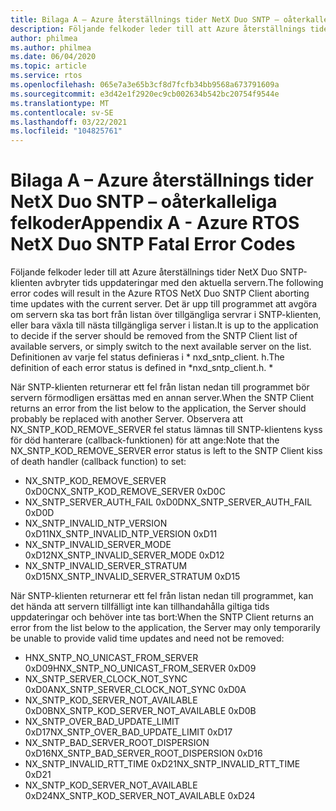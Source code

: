 ```yaml
---
title: Bilaga A – Azure återställnings tider NetX Duo SNTP – oåterkalleliga felkoder
description: Följande felkoder leder till att Azure återställnings tider NetX Duo SNTP-klienten avbryter tids uppdateringar med den aktuella servern.
author: philmea
ms.author: philmea
ms.date: 06/04/2020
ms.topic: article
ms.service: rtos
ms.openlocfilehash: 065e7a3e65b3cf8d7fcfb34bb9568a673791609a
ms.sourcegitcommit: e3d42e1f2920ec9cb002634b542bc20754f9544e
ms.translationtype: MT
ms.contentlocale: sv-SE
ms.lasthandoff: 03/22/2021
ms.locfileid: "104825761"
---
```

# <a name="appendix-a---azure-rtos-netx-duo-sntp-fatal-error-codes"></a><span data-ttu-id="d1849-103">Bilaga A – Azure återställnings tider NetX Duo SNTP – oåterkalleliga felkoder</span><span class="sxs-lookup"><span data-stu-id="d1849-103">Appendix A - Azure RTOS NetX Duo SNTP Fatal Error Codes</span></span>

<span data-ttu-id="d1849-104">Följande felkoder leder till att Azure återställnings tider NetX Duo SNTP-klienten avbryter tids uppdateringar med den aktuella servern.</span><span class="sxs-lookup"><span data-stu-id="d1849-104">The following error codes will result in the Azure RTOS NetX Duo SNTP Client aborting time updates with the current server.</span></span> <span data-ttu-id="d1849-105">Det är upp till programmet att avgöra om servern ska tas bort från listan över tillgängliga servrar i SNTP-klienten, eller bara växla till nästa tillgängliga server i listan.</span><span class="sxs-lookup"><span data-stu-id="d1849-105">It is up to the application to decide if the server should be removed from the SNTP Client list of available servers, or simply switch to the next available server on the list.</span></span> <span data-ttu-id="d1849-106">Definitionen av varje fel status definieras i \* nxd_sntp_client. h.</span><span class="sxs-lookup"><span data-stu-id="d1849-106">The definition of each error status is defined in \*nxd_sntp_client.h.</span></span> *

<span data-ttu-id="d1849-107">När SNTP-klienten returnerar ett fel från listan nedan till programmet bör servern förmodligen ersättas med en annan server.</span><span class="sxs-lookup"><span data-stu-id="d1849-107">When the SNTP Client returns an error from the list below to the application, the Server should probably be replaced with another Server.</span></span> <span data-ttu-id="d1849-108">Observera att NX_SNTP_KOD_REMOVE_SERVER fel status lämnas till SNTP-klientens kyss för död hanterare (callback-funktionen) för att ange:</span><span class="sxs-lookup"><span data-stu-id="d1849-108">Note that the NX_SNTP_KOD_REMOVE_SERVER error status is left to the SNTP Client kiss of death handler (callback function) to set:</span></span>

- <span data-ttu-id="d1849-109">NX_SNTP_KOD_REMOVE_SERVER 0xD0C</span><span class="sxs-lookup"><span data-stu-id="d1849-109">NX_SNTP_KOD_REMOVE_SERVER 0xD0C</span></span>  
- <span data-ttu-id="d1849-110">NX_SNTP_SERVER_AUTH_FAIL 0xD0D</span><span class="sxs-lookup"><span data-stu-id="d1849-110">NX_SNTP_SERVER_AUTH_FAIL 0xD0D</span></span>  
- <span data-ttu-id="d1849-111">NX_SNTP_INVALID_NTP_VERSION 0xD11</span><span class="sxs-lookup"><span data-stu-id="d1849-111">NX_SNTP_INVALID_NTP_VERSION 0xD11</span></span>  
- <span data-ttu-id="d1849-112">NX_SNTP_INVALID_SERVER_MODE 0xD12</span><span class="sxs-lookup"><span data-stu-id="d1849-112">NX_SNTP_INVALID_SERVER_MODE 0xD12</span></span>  
- <span data-ttu-id="d1849-113">NX_SNTP_INVALID_SERVER_STRATUM 0xD15</span><span class="sxs-lookup"><span data-stu-id="d1849-113">NX_SNTP_INVALID_SERVER_STRATUM 0xD15</span></span>  

<span data-ttu-id="d1849-114">När SNTP-klienten returnerar ett fel från listan nedan till programmet, kan det hända att servern tillfälligt inte kan tillhandahålla giltiga tids uppdateringar och behöver inte tas bort:</span><span class="sxs-lookup"><span data-stu-id="d1849-114">When the SNTP Client returns an error from the list below to the application, the Server may only temporarily be unable to provide valid time updates and need not be removed:</span></span>

- <span data-ttu-id="d1849-115">HNX_SNTP_NO_UNICAST_FROM_SERVER 0xD09</span><span class="sxs-lookup"><span data-stu-id="d1849-115">HNX_SNTP_NO_UNICAST_FROM_SERVER 0xD09</span></span>  
- <span data-ttu-id="d1849-116">NX_SNTP_SERVER_CLOCK_NOT_SYNC 0xD0A</span><span class="sxs-lookup"><span data-stu-id="d1849-116">NX_SNTP_SERVER_CLOCK_NOT_SYNC 0xD0A</span></span>  
- <span data-ttu-id="d1849-117">NX_SNTP_KOD_SERVER_NOT_AVAILABLE 0xD0B</span><span class="sxs-lookup"><span data-stu-id="d1849-117">NX_SNTP_KOD_SERVER_NOT_AVAILABLE 0xD0B</span></span>  
- <span data-ttu-id="d1849-118">NX_SNTP_OVER_BAD_UPDATE_LIMIT 0xD17</span><span class="sxs-lookup"><span data-stu-id="d1849-118">NX_SNTP_OVER_BAD_UPDATE_LIMIT 0xD17</span></span>  
- <span data-ttu-id="d1849-119">NX_SNTP_BAD_SERVER_ROOT_DISPERSION 0xD16</span><span class="sxs-lookup"><span data-stu-id="d1849-119">NX_SNTP_BAD_SERVER_ROOT_DISPERSION 0xD16</span></span>  
- <span data-ttu-id="d1849-120">NX_SNTP_INVALID_RTT_TIME 0xD21</span><span class="sxs-lookup"><span data-stu-id="d1849-120">NX_SNTP_INVALID_RTT_TIME 0xD21</span></span>  
- <span data-ttu-id="d1849-121">NX_SNTP_KOD_SERVER_NOT_AVAILABLE 0xD24</span><span class="sxs-lookup"><span data-stu-id="d1849-121">NX_SNTP_KOD_SERVER_NOT_AVAILABLE 0xD24</span></span>
